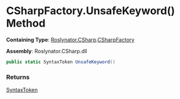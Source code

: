 # CSharpFactory\.UnsafeKeyword\(\) Method

**Containing Type**: [Roslynator.CSharp](../../README.md)\.[CSharpFactory](../README.md)

**Assembly**: Roslynator\.CSharp\.dll

```csharp
public static SyntaxToken UnsafeKeyword()
```

### Returns

[SyntaxToken](https://docs.microsoft.com/en-us/dotnet/api/microsoft.codeanalysis.syntaxtoken)

